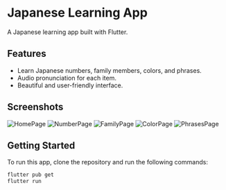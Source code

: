 # Japanese Learning App

A Japanese learning app built with Flutter.

## Features
- Learn Japanese numbers, family members, colors, and phrases.
- Audio pronunciation for each item.
- Beautiful and user-friendly interface.

## Screenshots
![HomePage](https://github.com/user-attachments/assets/1d14d541-24b3-4b72-b61b-710c4a6aa6e9)
![NumberPage](https://github.com/user-attachments/assets/7a16c538-9380-4fd2-b0be-fdca64908580)
![FamilyPage](https://github.com/user-attachments/assets/250e209a-1339-4319-9982-3acdc10bdda3)
![ColorPage](https://github.com/user-attachments/assets/9d591566-3cc6-42c4-b901-038dc0af43b8)
![PhrasesPage](https://github.com/user-attachments/assets/254cbacd-3025-4507-8c41-0f3acf90be44)

## Getting Started

To run this app, clone the repository and run the following commands:

```sh
flutter pub get
flutter run
